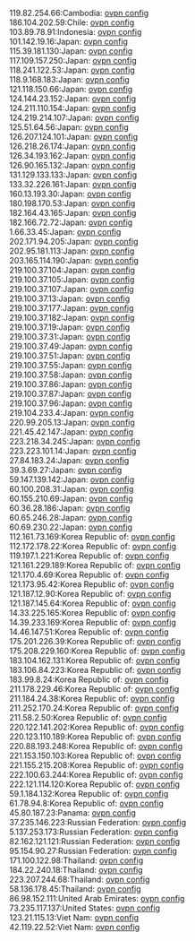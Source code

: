 119.82.254.66:Cambodia: [ovpn config](vpn/119_82_254_66.ovpn)  
186.104.202.59:Chile: [ovpn config](vpn/186_104_202_59.ovpn)  
103.89.78.91:Indonesia: [ovpn config](vpn/103_89_78_91.ovpn)  
101.142.19.16:Japan: [ovpn config](vpn/101_142_19_16.ovpn)  
115.39.181.130:Japan: [ovpn config](vpn/115_39_181_130.ovpn)  
117.109.157.250:Japan: [ovpn config](vpn/117_109_157_250.ovpn)  
118.241.122.53:Japan: [ovpn config](vpn/118_241_122_53.ovpn)  
118.9.168.183:Japan: [ovpn config](vpn/118_9_168_183.ovpn)  
121.118.150.66:Japan: [ovpn config](vpn/121_118_150_66.ovpn)  
124.144.23.152:Japan: [ovpn config](vpn/124_144_23_152.ovpn)  
124.211.110.154:Japan: [ovpn config](vpn/124_211_110_154.ovpn)  
124.219.214.107:Japan: [ovpn config](vpn/124_219_214_107.ovpn)  
125.51.64.56:Japan: [ovpn config](vpn/125_51_64_56.ovpn)  
126.207.124.101:Japan: [ovpn config](vpn/126_207_124_101.ovpn)  
126.218.26.174:Japan: [ovpn config](vpn/126_218_26_174.ovpn)  
126.34.193.162:Japan: [ovpn config](vpn/126_34_193_162.ovpn)  
126.90.165.132:Japan: [ovpn config](vpn/126_90_165_132.ovpn)  
131.129.133.133:Japan: [ovpn config](vpn/131_129_133_133.ovpn)  
133.32.226.161:Japan: [ovpn config](vpn/133_32_226_161.ovpn)  
160.13.193.30:Japan: [ovpn config](vpn/160_13_193_30.ovpn)  
180.198.170.53:Japan: [ovpn config](vpn/180_198_170_53.ovpn)  
182.164.43.165:Japan: [ovpn config](vpn/182_164_43_165.ovpn)  
182.166.72.72:Japan: [ovpn config](vpn/182_166_72_72.ovpn)  
1.66.33.45:Japan: [ovpn config](vpn/1_66_33_45.ovpn)  
202.171.94.205:Japan: [ovpn config](vpn/202_171_94_205.ovpn)  
202.95.181.113:Japan: [ovpn config](vpn/202_95_181_113.ovpn)  
203.165.114.190:Japan: [ovpn config](vpn/203_165_114_190.ovpn)  
219.100.37.104:Japan: [ovpn config](vpn/219_100_37_104.ovpn)  
219.100.37.105:Japan: [ovpn config](vpn/219_100_37_105.ovpn)  
219.100.37.107:Japan: [ovpn config](vpn/219_100_37_107.ovpn)  
219.100.37.13:Japan: [ovpn config](vpn/219_100_37_13.ovpn)  
219.100.37.177:Japan: [ovpn config](vpn/219_100_37_177.ovpn)  
219.100.37.182:Japan: [ovpn config](vpn/219_100_37_182.ovpn)  
219.100.37.19:Japan: [ovpn config](vpn/219_100_37_19.ovpn)  
219.100.37.31:Japan: [ovpn config](vpn/219_100_37_31.ovpn)  
219.100.37.49:Japan: [ovpn config](vpn/219_100_37_49.ovpn)  
219.100.37.51:Japan: [ovpn config](vpn/219_100_37_51.ovpn)  
219.100.37.55:Japan: [ovpn config](vpn/219_100_37_55.ovpn)  
219.100.37.58:Japan: [ovpn config](vpn/219_100_37_58.ovpn)  
219.100.37.86:Japan: [ovpn config](vpn/219_100_37_86.ovpn)  
219.100.37.87:Japan: [ovpn config](vpn/219_100_37_87.ovpn)  
219.100.37.96:Japan: [ovpn config](vpn/219_100_37_96.ovpn)  
219.104.233.4:Japan: [ovpn config](vpn/219_104_233_4.ovpn)  
220.99.205.13:Japan: [ovpn config](vpn/220_99_205_13.ovpn)  
221.45.42.147:Japan: [ovpn config](vpn/221_45_42_147.ovpn)  
223.218.34.245:Japan: [ovpn config](vpn/223_218_34_245.ovpn)  
223.223.101.14:Japan: [ovpn config](vpn/223_223_101_14.ovpn)  
27.84.183.24:Japan: [ovpn config](vpn/27_84_183_24.ovpn)  
39.3.69.27:Japan: [ovpn config](vpn/39_3_69_27.ovpn)  
59.147.139.142:Japan: [ovpn config](vpn/59_147_139_142.ovpn)  
60.100.208.31:Japan: [ovpn config](vpn/60_100_208_31.ovpn)  
60.155.210.69:Japan: [ovpn config](vpn/60_155_210_69.ovpn)  
60.36.28.186:Japan: [ovpn config](vpn/60_36_28_186.ovpn)  
60.65.246.28:Japan: [ovpn config](vpn/60_65_246_28.ovpn)  
60.69.230.22:Japan: [ovpn config](vpn/60_69_230_22.ovpn)  
112.161.73.169:Korea Republic of: [ovpn config](vpn/112_161_73_169.ovpn)  
112.172.178.22:Korea Republic of: [ovpn config](vpn/112_172_178_22.ovpn)  
119.197.1.221:Korea Republic of: [ovpn config](vpn/119_197_1_221.ovpn)  
121.161.229.189:Korea Republic of: [ovpn config](vpn/121_161_229_189.ovpn)  
121.170.4.69:Korea Republic of: [ovpn config](vpn/121_170_4_69.ovpn)  
121.173.95.42:Korea Republic of: [ovpn config](vpn/121_173_95_42.ovpn)  
121.187.12.90:Korea Republic of: [ovpn config](vpn/121_187_12_90.ovpn)  
121.187.145.64:Korea Republic of: [ovpn config](vpn/121_187_145_64.ovpn)  
14.33.225.165:Korea Republic of: [ovpn config](vpn/14_33_225_165.ovpn)  
14.39.233.169:Korea Republic of: [ovpn config](vpn/14_39_233_169.ovpn)  
14.46.147.51:Korea Republic of: [ovpn config](vpn/14_46_147_51.ovpn)  
175.201.226.39:Korea Republic of: [ovpn config](vpn/175_201_226_39.ovpn)  
175.208.229.160:Korea Republic of: [ovpn config](vpn/175_208_229_160.ovpn)  
183.104.162.131:Korea Republic of: [ovpn config](vpn/183_104_162_131.ovpn)  
183.106.84.223:Korea Republic of: [ovpn config](vpn/183_106_84_223.ovpn)  
183.99.8.24:Korea Republic of: [ovpn config](vpn/183_99_8_24.ovpn)  
211.178.229.46:Korea Republic of: [ovpn config](vpn/211_178_229_46.ovpn)  
211.184.24.38:Korea Republic of: [ovpn config](vpn/211_184_24_38.ovpn)  
211.252.170.24:Korea Republic of: [ovpn config](vpn/211_252_170_24.ovpn)  
211.58.2.50:Korea Republic of: [ovpn config](vpn/211_58_2_50.ovpn)  
220.122.141.202:Korea Republic of: [ovpn config](vpn/220_122_141_202.ovpn)  
220.123.110.189:Korea Republic of: [ovpn config](vpn/220_123_110_189.ovpn)  
220.88.193.248:Korea Republic of: [ovpn config](vpn/220_88_193_248.ovpn)  
221.153.150.103:Korea Republic of: [ovpn config](vpn/221_153_150_103.ovpn)  
221.155.215.208:Korea Republic of: [ovpn config](vpn/221_155_215_208.ovpn)  
222.100.63.244:Korea Republic of: [ovpn config](vpn/222_100_63_244.ovpn)  
222.121.114.120:Korea Republic of: [ovpn config](vpn/222_121_114_120.ovpn)  
59.1.184.132:Korea Republic of: [ovpn config](vpn/59_1_184_132.ovpn)  
61.78.94.8:Korea Republic of: [ovpn config](vpn/61_78_94_8.ovpn)  
45.80.187.23:Panama: [ovpn config](vpn/45_80_187_23.ovpn)  
37.235.146.223:Russian Federation: [ovpn config](vpn/37_235_146_223.ovpn)  
5.137.253.173:Russian Federation: [ovpn config](vpn/5_137_253_173.ovpn)  
82.162.121.121:Russian Federation: [ovpn config](vpn/82_162_121_121.ovpn)  
95.154.90.27:Russian Federation: [ovpn config](vpn/95_154_90_27.ovpn)  
171.100.122.98:Thailand: [ovpn config](vpn/171_100_122_98.ovpn)  
184.22.240.18:Thailand: [ovpn config](vpn/184_22_240_18.ovpn)  
223.207.244.68:Thailand: [ovpn config](vpn/223_207_244_68.ovpn)  
58.136.178.45:Thailand: [ovpn config](vpn/58_136_178_45.ovpn)  
86.98.152.111:United Arab Emirates: [ovpn config](vpn/86_98_152_111.ovpn)  
73.235.117.137:United States: [ovpn config](vpn/73_235_117_137.ovpn)  
123.21.115.13:Viet Nam: [ovpn config](vpn/123_21_115_13.ovpn)  
42.119.22.52:Viet Nam: [ovpn config](vpn/42_119_22_52.ovpn)  

